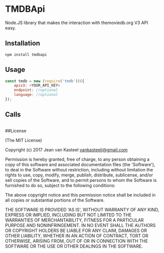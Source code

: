 TMDBApi
=======
Node.JS library that makes the interaction with themoviedb.org V3 API easy.

## Installation
```
npm install tmdbapi
```
## Usage

```js
const tmdb = new (require('tmdb'))({
    apiv3: <YOUR_API_KEY>
    endpoint: //optional
    language: //optional
});
```

## Calls
```js

```

##License 

(The MIT License)

Copyright (c) 2017 Jean van Kasteel <vankasteelj@gmail.com>

Permission is hereby granted, free of charge, to any person obtaining
a copy of this software and associated documentation files (the
'Software'), to deal in the Software without restriction, including
without limitation the rights to use, copy, modify, merge, publish,
distribute, sublicense, and/or sell copies of the Software, and to
permit persons to whom the Software is furnished to do so, subject to
the following conditions:

The above copyright notice and this permission notice shall be
included in all copies or substantial portions of the Software.

THE SOFTWARE IS PROVIDED 'AS IS', WITHOUT WARRANTY OF ANY KIND,
EXPRESS OR IMPLIED, INCLUDING BUT NOT LIMITED TO THE WARRANTIES OF
MERCHANTABILITY, FITNESS FOR A PARTICULAR PURPOSE AND NONINFRINGEMENT.
IN NO EVENT SHALL THE AUTHORS OR COPYRIGHT HOLDERS BE LIABLE FOR ANY
CLAIM, DAMAGES OR OTHER LIABILITY, WHETHER IN AN ACTION OF CONTRACT,
TORT OR OTHERWISE, ARISING FROM, OUT OF OR IN CONNECTION WITH THE
SOFTWARE OR THE USE OR OTHER DEALINGS IN THE SOFTWARE.